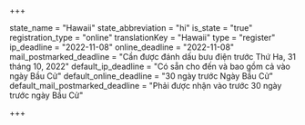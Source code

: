 +++

state_name = "Hawaii"
state_abbreviation = "hi"
is_state = "true"
registration_type = "online"
translationKey = "Hawaii"
type = "register"
ip_deadline = "2022-11-08"
online_deadline = "2022-11-08"
mail_postmarked_deadline = "Cần được đánh dấu bưu điện trước Thứ Ha, 31 tháng 10, 2022"
default_ip_deadline = "Có sẵn cho đến và bao gồm cả vào ngày Bầu Cử"
default_online_deadline = "30 ngày trước Ngày Bầu Cử"
default_mail_postmarked_deadline = "Phải được nhận vào trước 30 ngày trước ngày Bầu Cử"

+++